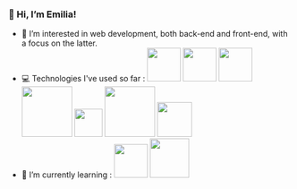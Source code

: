 ### 👋 Hi, I’m Emilia!
- 👀 I’m interested in web development, both back-end and front-end, with a focus on the latter.
- :computer: Technologies I've used so far :
  <img src="https://img.shields.io/badge/HTML-239120?style=for-the-badge&logo=html5&logoColor=white" width="60">
  <img src="https://img.shields.io/badge/CSS3-1572B6.svg?style=for-the-badge&logo=CSS3&logoColor=white" width="60">
  <img src="https://img.shields.io/badge/Sass-CC6699.svg?style=for-the-badge&logo=Sass&logoColor=white" width="60">
  <img src="https://img.shields.io/badge/JavaScript-F7DF1E.svg?style=for-the-badge&logo=JavaScript&logoColor=black" width="90">
  <img src="https://img.shields.io/badge/PHP-777BB4.svg?style=for-the-badge&logo=PHP&logoColor=white" width="50">
  <img src="https://img.shields.io/badge/WordPress-21759B.svg?style=for-the-badge&logo=WordPress&logoColor=white" width="90">
  <img src="https://img.shields.io/badge/MySQL-4479A1.svg?style=for-the-badge&logo=MySQL&logoColor=white" width="62">
- :book: I’m currently learning : 
  <img src="https://img.shields.io/badge/React-61DAFB.svg?style=for-the-badge&logo=React&logoColor=white" width="60">
  <img src="https://img.shields.io/badge/Node.js-339933.svg?style=for-the-badge&logo=nodedotjs&logoColor=white" width="70">

